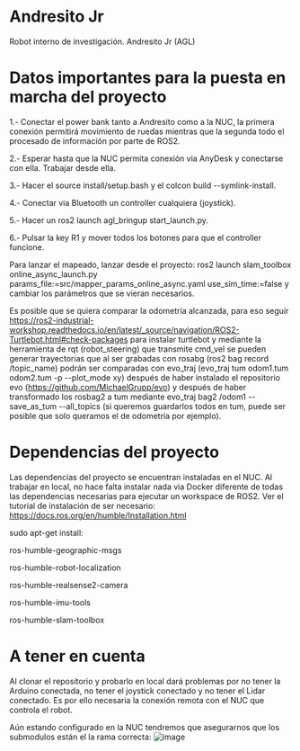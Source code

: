 # Andresito Jr
Robot interno de investigación. Andresito Jr (AGL)
# Datos importantes para la puesta en marcha del proyecto
1.- Conectar el power bank tanto a Andresito como a la NUC, la primera conexión permitirá movimiento de ruedas mientras que la segunda todo el procesado de información por parte de ROS2.

2.- Esperar hasta que la NUC permita conexión via AnyDesk y conectarse con ella. Trabajar desde ella. 

3.- Hacer el source install/setup.bash y el colcon build --symlink-install.

4.- Conectar via Bluetooth un controller cualquiera (joystick).

5.- Hacer un ros2 launch agl_bringup start_launch.py.

6.- Pulsar la key R1 y mover todos los botones para que el controller funcione.

Para lanzar el mapeado, lanzar desde el proyecto: ros2 launch slam_toolbox online_async_launch.py params_file:=src/mapper_params_online_async.yaml use_sim_time:=false y cambiar los parámetros que se vieran necesarios.

Es posible que se quiera comparar la odometría alcanzada, para eso seguir https://ros2-industrial-workshop.readthedocs.io/en/latest/_source/navigation/ROS2-Turtlebot.html#check-packages para instalar turtlebot y mediante la herramienta de rqt (robot_steering) que transmite cmd_vel se pueden generar trayectorias que al ser grabadas con rosabg (ros2 bag record /topic_name) podrán ser comparadas con evo_traj (evo_traj tum odom1.tum odom2.tum -p --plot_mode xy) después de haber instalado el repositorio evo (https://github.com/MichaelGrupp/evo) y después de haber transformado los rosbag2 a tum mediante evo_traj bag2 /odom1 --save_as_tum --all_topics (si queremos guardarlos todos en tum, puede ser posible que solo queramos el de odometría por ejemplo).

# Dependencias del proyecto
Las dependencias del proyecto se encuentran instaladas en el NUC. Al trabajar en local, no hace falta instalar nada via Docker diferente de todas las dependencias necesarias para ejecutar un workspace de ROS2. Ver el tutorial de instalación de ser necesario: https://docs.ros.org/en/humble/Installation.html

sudo apt-get install:

ros-humble-geographic-msgs

ros-humble-robot-localization

ros-humble-realsense2-camera

ros-humble-imu-tools

ros-humble-slam-toolbox



# A tener en cuenta
Al clonar el repositorio y probarlo en local dará problemas por no tener la Arduino conectada, no tener el joystick conectado y no tener el Lidar conectado. Es por ello necesaria la conexión remota con el NUC que controla el robot.

Aún estando configurado en la NUC tendremos que asegurarnos que los submodulos están el la rama correcta:
![image](https://github.com/movvo/AGL/assets/146711583/c3e4a2c0-4819-4294-a639-9fadbe1bb6c0)

